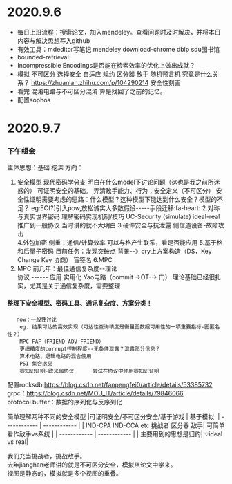 # 2020.9.6
- 每日上班流程：搜索论文，加入mendeley。查看问题时及时解决，并将本日内容与解决思想写入github
- 有效工具：mdeditor写笔记 mendeley download-chrome dblp sdu图书馆
- bounded-retrieval
- Incompressible Encodings是否能在检索效率的优化上做出成就？
- 模拟 不可区分 选择安全 自适应 规约 区分器 敌手 随机预言机 究竟是什么关系？
https://zhuanlan.zhihu.com/p/104290214 安全性刻画
- 看完 混淆电路与不可区分混淆 算是找回了之前的记忆。
- 配置sophos
# 2020.9.7
### 下午组会

主体思想：基础 挖深
方向：
1. 安全模型 
                   现代密码学分支 明白在什么model下讨论问题（这也是我之前所迷惑的）
                   可证明安全的基础。
				   弄清敌手能力、行为；安全定义（不可区分）
				   安全性证明需要考虑的思路：什么模型？这种模型下能达到什么安全？模型的不足？
				   eg:EC(?)引入pow,放松诚实大多数假设-----手段迁移:fa-heart:
2.对称与真实世界密码
                  理解密码实现机制/技巧 
				  UC-Security
				  (simulate) ideal-real 推广到一般协议
				  当时讲的就不太明白
3.硬件安全与抗泄露
                  侧信道设备-故障攻击      
4.外包加密
                   侧重：通信/计算效率
				   可以与格产生联系，看是否能应用
5.基于格和后量子密码
                   目前任务：发现突破点
				   背景--》cry上方案构造（DS，Key Change Key 协商）
				   盲签名
6.MPC
6. MPC 
        前几年：最佳通信复杂度--理论             
		                  协议 ------ 应用
						  实用化  Yao电路（commit →OT-→ 门）
                          理论基础已经很扎实，尤其是关于通信复杂度，需要整理
#### 整理下安全模型、密码工具、通讯复杂度、方案分类！

       now：一般性讨论 
        eg. 结果可达的高效实现（可达性查询精度是衡量图数据可用性的一项重要指标-图匿名性？）
		MPC FAF（FRIEND-ADV-FRIEND）
		更细精度的corrupt控制程度--无条件泄露？泄露部分信息？
		算术电路、逻辑电路的混合使用
		PSI 集合求交
		零知识证明-欧米伽协议      尝试在协议中使用零知识证明

配置rocksdb:https://blog.csdn.net/fanpengfei0/article/details/53385732  
grpc：https://blog.csdn.net/MOU_IT/article/details/79846066  
protocol buffer：数据的序列化与反序列化  


简单理解两种不同的安全模型
|可证明安全/不可区分安全/基于游戏   |   基于模拟|
| ------------ | ------------ |
|  IND-CPA IND-CCA etc 挑战者 区分器 敌手|  可简单看作敌手vs系统 |
| ------------ | ------------ |
| 主要用到的思想是归约| 💡ideal vs real|

我们充当挑战者，挑战敌手。  
去年jianghan老师讲的就是不可区分安全，模拟从论文中学来。  
视图是静态的，模拟就是多个视图的重叠。  

